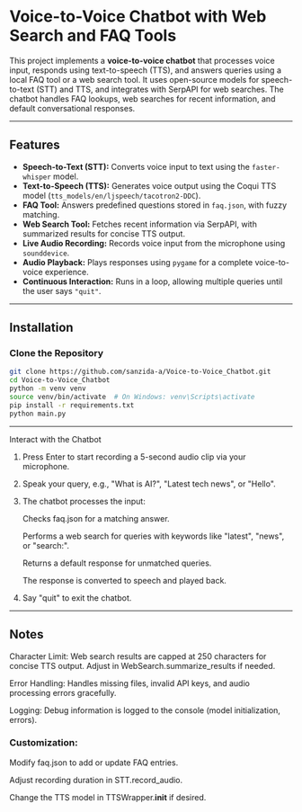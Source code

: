 # Voice-to-Voice Chatbot with Web Search and FAQ Tools

This project implements a **voice-to-voice chatbot** that processes voice input, responds using text-to-speech (TTS), and answers queries using a local FAQ tool or a web search tool. It uses open-source models for speech-to-text (STT) and TTS, and integrates with SerpAPI for web searches. The chatbot handles FAQ lookups, web searches for recent information, and default conversational responses.

---

## Features

- **Speech-to-Text (STT):** Converts voice input to text using the `faster-whisper` model.
- **Text-to-Speech (TTS):** Generates voice output using the Coqui TTS model (`tts_models/en/ljspeech/tacotron2-DDC`).
- **FAQ Tool:** Answers predefined questions stored in `faq.json`, with fuzzy matching.
- **Web Search Tool:** Fetches recent information via SerpAPI, with summarized results for concise TTS output.
- **Live Audio Recording:** Records voice input from the microphone using `sounddevice`.
- **Audio Playback:** Plays responses using `pygame` for a complete voice-to-voice experience.
- **Continuous Interaction:** Runs in a loop, allowing multiple queries until the user says `"quit"`.


---

## Installation

### Clone the Repository
```bash
git clone https://github.com/sanzida-a/Voice-to-Voice_Chatbot.git
cd Voice-to-Voice_Chatbot
python -m venv venv
source venv/bin/activate  # On Windows: venv\Scripts\activate
pip install -r requirements.txt
python main.py

```

---

Interact with the Chatbot

1. Press Enter to start recording a 5-second audio clip via your microphone.

2. Speak your query, e.g., "What is AI?", "Latest tech news", or "Hello".

4. The chatbot processes the input:

    Checks faq.json for a matching answer.

    Performs a web search for queries with keywords like "latest", "news", or "search:".

    Returns a default response for unmatched queries.

    The response is converted to speech and played back.

5. Say "quit" to exit the chatbot.

---

## Notes

Character Limit: Web search results are capped at 250 characters for concise TTS output. Adjust in WebSearch.summarize_results if needed.

Error Handling: Handles missing files, invalid API keys, and audio processing errors gracefully.

Logging: Debug information is logged to the console (model initialization, errors).

### Customization:

Modify faq.json to add or update FAQ entries.

Adjust recording duration in STT.record_audio.

Change the TTS model in TTSWrapper.__init__ if desired.